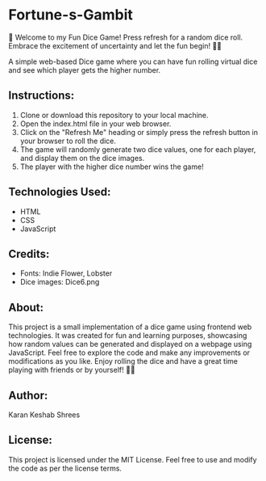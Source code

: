 # Fortune-s-Gambit
🎲 Welcome to my Fun Dice Game! Press refresh for a random dice roll. Embrace the excitement of uncertainty and let the fun begin! 🎉💫

A simple web-based Dice game where you can have fun rolling virtual dice and see which player gets the higher number.

## **Instructions:**
1. Clone or download this repository to your local machine.
2. Open the index.html file in your web browser.
3. Click on the "Refresh Me" heading or simply press the refresh button in your browser to roll the dice.
4. The game will randomly generate two dice values, one for each player, and display them on the dice images.
5. The player with the higher dice number wins the game!

## **Technologies Used:**
- HTML
- CSS
- JavaScript

## **Credits:**
- Fonts: Indie Flower, Lobster
- Dice images: Dice6.png

## **About:**
This project is a small implementation of a dice game using frontend web technologies. It was created for fun and learning purposes, showcasing how random values can be generated and displayed on a webpage using JavaScript. Feel free to explore the code and make any improvements or modifications as you like. Enjoy rolling the dice and have a great time playing with friends or by yourself! 🎲🎉

## **Author:**
Karan Keshab Shrees

## **License:**
This project is licensed under the MIT License. Feel free to use and modify the code as per the license terms.
